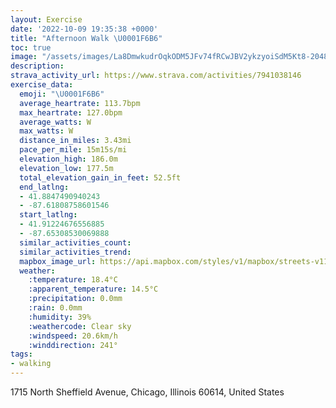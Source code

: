```yaml
---
layout: Exercise
date: '2022-10-09 19:35:38 +0000'
title: "Afternoon Walk \U0001F6B6"
toc: true
image: "/assets/images/La8DmwkudrOqkODM5JFv74fRCwJBV2ykzyoiSdM5Kt8-2048x1365.jpg.jpeg"
description:
strava_activity_url: https://www.strava.com/activities/7941038146
exercise_data:
  emoji: "\U0001F6B6"
  average_heartrate: 113.7bpm
  max_heartrate: 127.0bpm
  average_watts: W
  max_watts: W
  distance_in_miles: 3.43mi
  pace_per_mile: 15m15s/mi
  elevation_high: 186.0m
  elevation_low: 177.5m
  total_elevation_gain_in_feet: 52.5ft
  end_latlng:
  - 41.8847490940243
  - -87.61808758601546
  start_latlng:
  - 41.91224676556885
  - -87.65308530069888
  similar_activities_count:
  similar_activities_trend:
  mapbox_image_url: https://api.mapbox.com/styles/v1/mapbox/streets-v11/static/path-5+787af2-1.0(_%7Cx~F%60l~uO%40iARc%40tHoLf%40k%40HGTGTy%40%5Cq%40~IiNPU~BuDr%40cAnAsBh%40u%40%60AcBl%40%7D%40FQh%40s%40%60DeFL_%40Fe%40J%5BdAiBXs%40Ho%40A%7DAIsABa%40BG%5EBNEBQFaADMFGNIN%3FTGnBKlCCj%40%40n%40Cr%40AVA%7CCENAX%40jAG~%40%40bAKrAElMMrCGhCA%5ECLGDM%40WIyD%40cDEoJQ%7BOBcBFk%40LU%5CIhAEJEDEFa%40D%7D%40%40oCDa%40FULSLITG%5EC%5E%3FhCL%5CAf%40GlA%40%5CELIJ%5BNoCDc%40JORKZCnDGl%40MRMbA_BHSDQ%40u%40GeDB_%40HM%60%40IXM%5EF%60%40A%60APtAZRBHEB_%40HSRKZCf%40Bf%40HxAh%40b%40Hb%40BVAVGTMRYHk%40HwCX%7DDBmBL_%40%40OEaC),pin-s-s+e5b22e(-87.65137,41.91184),pin-s-f+89ae00(-87.62111000000004,41.88577999999998)/auto/800x800?access_token=pk.eyJ1Ijoiam9zaGJlY2ttYW4iLCJhIjoiY205eWR2aDd1MWZ6djJrbXc4a3M0bWZleiJ9.XiG9OWkNcZk2QzjJbxLB4A
  weather:
    :temperature: 18.4°C
    :apparent_temperature: 14.5°C
    :precipitation: 0.0mm
    :rain: 0.0mm
    :humidity: 39%
    :weathercode: Clear sky
    :windspeed: 20.6km/h
    :winddirection: 241°
tags:
- walking
---
```

1715 North Sheffield Avenue, Chicago, Illinois 60614, United States
